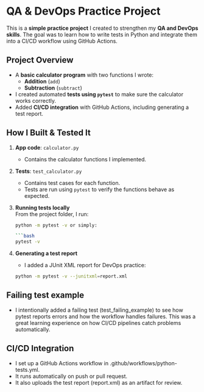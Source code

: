 # QA & DevOps Practice Project

This is a **simple practice project** I created to strengthen my **QA and DevOps skills**. The goal was to learn how to write tests in Python and integrate them into a CI/CD workflow using GitHub Actions.  

## Project Overview

- A **basic calculator program** with two functions I wrote:  
  - **Addition** (`add`)  
  - **Subtraction** (`subtract`)  
- I created automated **tests using `pytest`** to make sure the calculator works correctly.  
- Added **CI/CD integration** with GitHub Actions, including generating a test report.

## How I Built & Tested It

1. **App code**: `calculator.py`  
   - Contains the calculator functions I implemented.  

2. **Tests**: `test_calculator.py`  
   - Contains test cases for each function.  
   - Tests are run using `pytest` to verify the functions behave as expected.

3. **Running tests locally**  
   From the project folder, I run:  

   ```bash
   python -m pytest -v or simply:

   ```bash
   pytest -v

4. **Generating a test report**
   - I added a JUnit XML report for DevOps practice:

    ```bash
    python -m pytest -v --junitxml=report.xml


## Failing test example
- I intentionally added a failing test (test_failing_example) to see how pytest reports errors and how the workflow handles failures. This was a great learning experience on how CI/CD pipelines catch problems automatically.

##  CI/CD Integration
- I set up a GitHub Actions workflow in .github/workflows/python-tests.yml.
- It runs automatically on push or pull request.
- It also uploads the test report (report.xml) as an artifact for review.